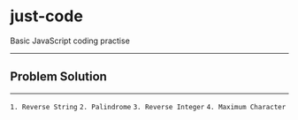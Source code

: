 # just-code
Basic JavaScript coding practise

---
## Problem Solution
---

`1. Reverse String`
`2. Palindrome`
`3. Reverse Integer`
`4. Maximum Character`

